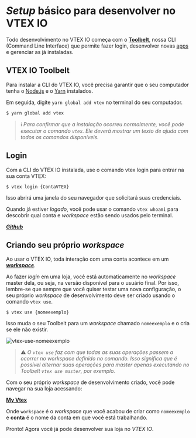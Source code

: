 # *Setup* básico para desenvolver no VTEX IO

Todo desenvolvimento no VTEX IO começa com o [**Toolbelt**](*link*), nossa CLI (Command Line Interface) que permite fazer login, desenvolver novas [apps](*link*) e gerenciar as já instaladas.

## VTEX IO Toolbelt

Para instalar a CLI do VTEX IO, você precisa garantir que o seu computador tenha o [Node.js](https://nodejs.org/) e o [Yarn](https://yarnpkg.com/) instalados.

Em seguida, digite `yarn global add vtex` no terminal do seu computador.

```
$ yarn global add vtex
```

>ℹ️ *Para confirmar que a instalação ocorreu normalmente, você pode executar o comando `vtex`. Ele deverá mostrar um texto de ajuda com todos os comandos disponíveis.*

## Login

Com a CLI do VTEX IO instalada, use o comando vtex login para entrar na sua conta VTEX:

```
$ vtex login {ContaVTEX}
```

Isso abrirá uma janela do seu navegador que solicitará suas credenciais.

Quando já estiver *logado*, você pode usar o comando `vtex whoami` para descobrir qual conta e *workspace* estão sendo usados pelo terminal.

[***Github***](https://user-images.githubusercontent.com/52087100/61886028-517e2780-aed5-11e9-9398-b6d2f3909a50.png)
  
## Criando seu próprio *workspace*

Ao usar o VTEX IO, toda interação com uma conta acontece em um [***workspace***](*link*).

Ao fazer *login* em uma loja, você está automaticamente no *workspace* master dela, ou seja, na versão disponível para o usuário final. Por isso, lembre-se que sempre que você quiser testar uma nova configuração, o seu próprio *workspace* de desenvolvimento deve ser criado usando o comando `vtex use`.

```
$ vtex use {nomeexemplo}
```

Isso muda o seu Toolbelt para um *workspace* chamado `nomeexemplo` e o cria se ele não existir.

![vtex-use-nomeexemplo](https://user-images.githubusercontent.com/52087100/61886135-7ffc0280-aed5-11e9-983f-4a76615d0574.png)

>⚠️ *O `vtex use` faz com que todas as suas operações passem a ocorrer no *workspace* definido no comando. Isso significa que é possível alternar suas operações para master apenas executando no Toolbelt `vtex use master`, por exemplo.*

Com o seu próprio *workspace* de desenvolvimento criado, você pode navegar na sua loja acessando:

[**My Vtex**](https://{{nomeexemplo}}-{{accountname}}.myvtex.com) 

Onde `workspace` é o *workspace* que você acabou de criar como `nomeexemplo` e **conta** é o nome da conta em que você está trabalhando.

Pronto! Agora você já pode desenvolver sua loja no *VTEX IO*.

